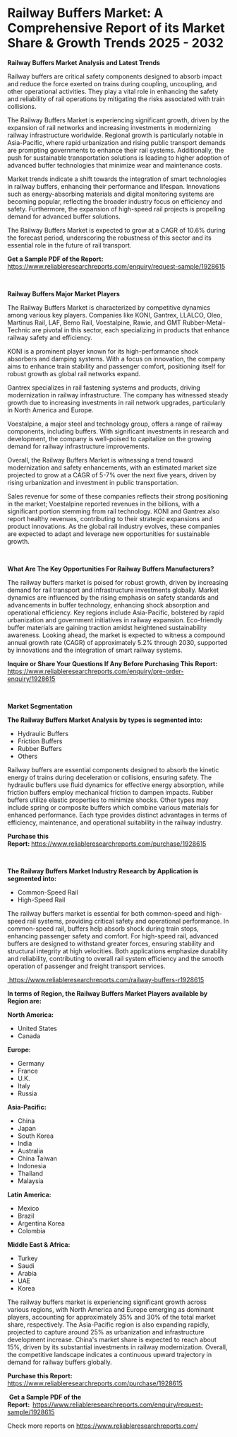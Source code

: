 <p><h1>Railway Buffers Market: A Comprehensive Report of its Market Share & Growth Trends 2025 - 2032</h1></p><p><strong>Railway Buffers Market Analysis and Latest Trends</strong></p>
<p><p>Railway buffers are critical safety components designed to absorb impact and reduce the force exerted on trains during coupling, uncoupling, and other operational activities. They play a vital role in enhancing the safety and reliability of rail operations by mitigating the risks associated with train collisions.</p><p>The Railway Buffers Market is experiencing significant growth, driven by the expansion of rail networks and increasing investments in modernizing railway infrastructure worldwide. Regional growth is particularly notable in Asia-Pacific, where rapid urbanization and rising public transport demands are prompting governments to enhance their rail systems. Additionally, the push for sustainable transportation solutions is leading to higher adoption of advanced buffer technologies that minimize wear and maintenance costs.</p><p>Market trends indicate a shift towards the integration of smart technologies in railway buffers, enhancing their performance and lifespan. Innovations such as energy-absorbing materials and digital monitoring systems are becoming popular, reflecting the broader industry focus on efficiency and safety. Furthermore, the expansion of high-speed rail projects is propelling demand for advanced buffer solutions.</p><p>The Railway Buffers Market is expected to grow at a CAGR of 10.6% during the forecast period, underscoring the robustness of this sector and its essential role in the future of rail transport.</p></p>
<p><strong>Get a Sample PDF of the Report:&nbsp;</strong> <a href="https://www.reliableresearchreports.com/enquiry/request-sample/1928615?utm_campaign=38&utm_medium=2&utm_source=Github&utm_content=ia&utm_term=16012025&utm_id=railway-buffers">https://www.reliableresearchreports.com/enquiry/request-sample/1928615</a></p>
<p>&nbsp;</p>
<p><strong>Railway Buffers Major Market Players</strong></p>
<p><p>The Railway Buffers Market is characterized by competitive dynamics among various key players. Companies like KONI, Gantrex, LLALCO, Oleo, Martinus Rail, LAF, Bemo Rail, Voestalpine, Rawie, and GMT Rubber-Metal-Technic are pivotal in this sector, each specializing in products that enhance railway safety and efficiency.</p><p>KONI is a prominent player known for its high-performance shock absorbers and damping systems. With a focus on innovation, the company aims to enhance train stability and passenger comfort, positioning itself for robust growth as global rail networks expand.</p><p>Gantrex specializes in rail fastening systems and products, driving modernization in railway infrastructure. The company has witnessed steady growth due to increasing investments in rail network upgrades, particularly in North America and Europe. </p><p>Voestalpine, a major steel and technology group, offers a range of railway components, including buffers. With significant investments in research and development, the company is well-poised to capitalize on the growing demand for railway infrastructure improvements.</p><p>Overall, the Railway Buffers Market is witnessing a trend toward modernization and safety enhancements, with an estimated market size projected to grow at a CAGR of 5-7% over the next five years, driven by rising urbanization and investment in public transportation.</p><p>Sales revenue for some of these companies reflects their strong positioning in the market; Voestalpine reported revenues in the billions, with a significant portion stemming from rail technology. KONI and Gantrex also report healthy revenues, contributing to their strategic expansions and product innovations. As the global rail industry evolves, these companies are expected to adapt and leverage new opportunities for sustainable growth.</p></p>
<p>&nbsp;</p>
<p><strong>What Are The Key Opportunities For Railway Buffers Manufacturers?</strong></p>
<p><p>The railway buffers market is poised for robust growth, driven by increasing demand for rail transport and infrastructure investments globally. Market dynamics are influenced by the rising emphasis on safety standards and advancements in buffer technology, enhancing shock absorption and operational efficiency. Key regions include Asia-Pacific, bolstered by rapid urbanization and government initiatives in railway expansion. Eco-friendly buffer materials are gaining traction amidst heightened sustainability awareness. Looking ahead, the market is expected to witness a compound annual growth rate (CAGR) of approximately 5.2% through 2030, supported by innovations and the integration of smart railway systems.</p></p>
<p><strong>Inquire or Share Your Questions If Any Before Purchasing This Report:</strong> <a href="https://www.reliableresearchreports.com/enquiry/pre-order-enquiry/1928615?utm_campaign=38&utm_medium=2&utm_source=Github&utm_content=ia&utm_term=16012025&utm_id=railway-buffers">https://www.reliableresearchreports.com/enquiry/pre-order-enquiry/1928615</a></p>
<p>&nbsp;</p>
<p><strong>Market Segmentation</strong></p>
<p><strong>The Railway Buffers Market Analysis by types is segmented into:</strong></p>
<p><ul><li>Hydraulic Buffers</li><li>Friction Buffers</li><li>Rubber Buffers</li><li>Others</li></ul></p>
<p><p>Railway buffers are essential components designed to absorb the kinetic energy of trains during deceleration or collisions, ensuring safety. The hydraulic buffers use fluid dynamics for effective energy absorption, while friction buffers employ mechanical friction to dampen impacts. Rubber buffers utilize elastic properties to minimize shocks. Other types may include spring or composite buffers which combine various materials for enhanced performance. Each type provides distinct advantages in terms of efficiency, maintenance, and operational suitability in the railway industry.</p></p>
<p><strong>Purchase this Report:&nbsp;</strong><a href="https://www.reliableresearchreports.com/purchase/1928615?utm_campaign=38&utm_medium=2&utm_source=Github&utm_content=ia&utm_term=16012025&utm_id=railway-buffers">https://www.reliableresearchreports.com/purchase/1928615</a></p>
<p>&nbsp;</p>
<p><strong>The Railway Buffers Market Industry Research by Application is segmented into:</strong></p>
<p><ul><li>Common-Speed Rail</li><li>High-Speed Rail</li></ul></p>
<p><p>The railway buffers market is essential for both common-speed and high-speed rail systems, providing critical safety and operational performance. In common-speed rail, buffers help absorb shock during train stops, enhancing passenger safety and comfort. For high-speed rail, advanced buffers are designed to withstand greater forces, ensuring stability and structural integrity at high velocities. Both applications emphasize durability and reliability, contributing to overall rail system efficiency and the smooth operation of passenger and freight transport services.</p></p>
<p><a href="https://www.reliableresearchreports.com/railway-buffers-r1928615?utm_campaign=38&utm_medium=2&utm_source=Github&utm_content=ia&utm_term=16012025&utm_id=railway-buffers">&nbsp;https://www.reliableresearchreports.com/railway-buffers-r1928615</a></p>
<p><strong>In terms of Region, the Railway Buffers Market Players available by Region are:</strong></p>
<p>
    <p> <strong> North America: </strong>
        <ul>
            <li>United States</li>
            <li>Canada</li>
        </ul>
        </p> 
    <p> <strong> Europe: </strong>
        <ul>
            <li>Germany</li>
            <li>France</li>
            <li>U.K.</li>
            <li>Italy</li>
            <li>Russia</li>
        </ul>
        </p> 
    <p> <strong> Asia-Pacific: </strong>
        <ul>
            <li>China</li>
            <li>Japan</li>
            <li>South Korea</li>
            <li>India</li>
            <li>Australia</li>
            <li>China Taiwan</li>
            <li>Indonesia</li>
            <li>Thailand</li>
            <li>Malaysia</li>
        </ul>
        </p> 
    <p> <strong> Latin America: </strong>
        <ul>
            <li>Mexico</li>
            <li>Brazil</li>
            <li>Argentina Korea</li>
            <li>Colombia</li>
        </ul>
        </p> 
    <p> <strong> Middle East & Africa: </strong>
        <ul>
            <li>Turkey</li>
            <li>Saudi</li>
            <li>Arabia</li>
            <li>UAE</li>
            <li>Korea</li>
        </ul>
    </p>
    </p>
<p><p>The railway buffers market is experiencing significant growth across various regions, with North America and Europe emerging as dominant players, accounting for approximately 35% and 30% of the total market share, respectively. The Asia-Pacific region is also expanding rapidly, projected to capture around 25% as urbanization and infrastructure development increase. China's market share is expected to reach about 15%, driven by its substantial investments in railway modernization. Overall, the competitive landscape indicates a continuous upward trajectory in demand for railway buffers globally.</p></p>
<p><strong>Purchase this Report: </strong><a href="https://www.reliableresearchreports.com/purchase/1928615?utm_campaign=38&utm_medium=2&utm_source=Github&utm_content=ia&utm_term=16012025&utm_id=railway-buffers">https://www.reliableresearchreports.com/purchase/1928615</a></p>
<p>&nbsp;<strong>Get a Sample PDF of the Report:&nbsp;&nbsp;</strong><a href="https://www.reliableresearchreports.com/enquiry/request-sample/1928615?utm_campaign=38&utm_medium=2&utm_source=Github&utm_content=ia&utm_term=16012025&utm_id=railway-buffers">https://www.reliableresearchreports.com/enquiry/request-sample/1928615</a></p>
<p><strong></strong></p>
<p>Check more reports on <a href="https://www.reliableresearchreports.com/?utm_campaign=38&utm_medium=2&utm_source=Github&utm_content=ia&utm_term=16012025&utm_id=railway-buffers">https://www.reliableresearchreports.com/</a></p>